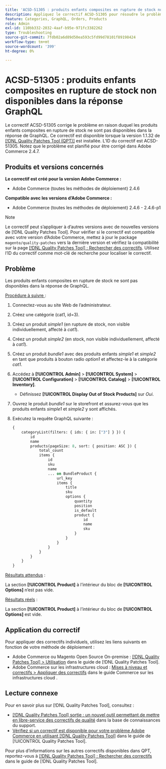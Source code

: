 ```yaml
---
title: 'ACSD-51305 : produits enfants composites en rupture de stock non disponibles dans la réponse GraphQL'
description: Appliquez le correctif ACSD-51305 pour résoudre le problème d’Adobe Commerce où les produits enfants composites en rupture de stock ne sont pas disponibles dans la réponse de GraphQL.
feature: Categories, GraphQL, Orders, Products
role: Admin
exl-id: 110bb332-2032-4aaf-b95e-971fc3382262
type: Troubleshooting
source-git-commit: 7fdb02a6d89d50ea593c5fd99d78101f89198424
workflow-type: tm+mt
source-wordcount: '399'
ht-degree: 0%

---
```


# ACSD-51305 : produits enfants composites en rupture de stock non disponibles dans la réponse GraphQL

Le correctif ACSD-51305 corrige le problème en raison duquel les produits enfants composites en rupture de stock ne sont pas disponibles dans la réponse de GraphQL. Ce correctif est disponible lorsque la version 1.1.32 de [[!DNL Quality Patches Tool (QPT)]](https://experienceleague.adobe.com/en/docs/commerce-operations/tools/quality-patches-tool/quality-patches-tool-to-self-serve-quality-patches) est installée. L’ID du correctif est ACSD-51305. Notez que le problème est planifié pour être corrigé dans Adobe Commerce 2.4.7.

## Produits et versions concernés

**Le correctif est créé pour la version Adobe Commerce :**

* Adobe Commerce (toutes les méthodes de déploiement) 2.4.6

**Compatible avec les versions d’Adobe Commerce :**

* Adobe Commerce (toutes les méthodes de déploiement) 2.4.6 - 2.4.6-p1

>[!NOTE]
>
>Le correctif peut s’appliquer à d’autres versions avec de nouvelles versions de [!DNL Quality Patches Tool]. Pour vérifier si le correctif est compatible avec votre version d’Adobe Commerce, mettez à jour le package `magento/quality-patches` vers la dernière version et vérifiez la compatibilité sur la page [[!DNL Quality Patches Tool] : Rechercher des correctifs](https://experienceleague.adobe.com/tools/commerce-quality-patches/index.html). Utilisez l’ID du correctif comme mot-clé de recherche pour localiser le correctif.

## Problème

Les produits enfants composites en rupture de stock ne sont pas disponibles dans la réponse de GraphQL.

<u>Procédure à suivre </u> :

1. Connectez-vous au site Web de l’administrateur.
1. Créez une catégorie (cat1, id=3).
1. Créez un produit *simple1* (en rupture de stock, non visible individuellement, affecté à *cat1*).
1. Créez un produit *simple2* (en stock, non visible individuellement, affecté à *cat1*).
1. Créez un produit *bundle1* avec des produits enfants *simple1* et *simple2* en tant que produits à bouton radio *option1* et affectez-le à la catégorie *cat1*.
1. Accédez à **[!UICONTROL Admin]** > **[!UICONTROL System]** > **[!UICONTROL Configuration]** > **[!UICONTROL Catalog]** > **[!UICONTROL Inventory]**.

   * Définissez **[!UICONTROL Display Out of Stock Products]** sur *Oui*.

1. Ouvrez le produit *bundle1* sur le storefront et assurez-vous que les produits enfants *simple1* et *simple2* y sont affichés.
1. Exécutez la requête GraphQL suivante :

   ```GraphQL
   {
       categoryList(filters: { ids: { in: ["3"] } }) {
           id
           name
           products(pageSize: 8, sort: { position: ASC }) {
               total_count
               items {
                   id
                   sku
                   name
                   ... on BundleProduct {
                       url_key
                       items {
                           title
                           sku
                           options {
                               quantity
                               position
                               is_default
                               product {
                                   id
                                   name
                                   sku
                               }
                           }
                       }
                   }
               }
           }
       }
   }
   ```

<u>Résultats attendus</u> :

La section **[!UICONTROL Product]** à l’intérieur du bloc de **[!UICONTROL Options]** n’est pas vide.

<u>Résultats réels</u> :

La section **[!UICONTROL Product]** à l’intérieur du bloc de **[!UICONTROL Options]** est vide.

## Application du correctif

Pour appliquer des correctifs individuels, utilisez les liens suivants en fonction de votre méthode de déploiement :

* Adobe Commerce ou Magento Open Source On-premise : [[!DNL Quality Patches Tool] > Utilisation](/help/tools/quality-patches-tool/usage.md) dans le guide de [!DNL Quality Patches Tool].
* Adobe Commerce sur les infrastructures cloud : [Mises à niveau et correctifs > Appliquer des correctifs](https://experienceleague.adobe.com/docs/commerce-cloud-service/user-guide/develop/upgrade/apply-patches.html) dans le guide Commerce sur les infrastructures cloud .

## Lecture connexe

Pour en savoir plus sur [!DNL Quality Patches Tool], consultez :

* [[!DNL Quality Patches Tool] sortie : un nouvel outil permettant de mettre en libre-service des correctifs de qualité](https://experienceleague.adobe.com/en/docs/commerce-operations/tools/quality-patches-tool/quality-patches-tool-to-self-serve-quality-patches) dans la base de connaissances du support.
* [Vérifiez si un correctif est disponible pour votre problème Adobe Commerce en utilisant [!DNL Quality Patches Tool]](/help/tools/quality-patches-tool/patches-available-in-qpt/check-patch-for-magento-issue-with-magento-quality-patches.md) dans le guide de [!UICONTROL Quality Patches Tool].


Pour plus d’informations sur les autres correctifs disponibles dans QPT, reportez-vous à [[!DNL Quality Patches Tool] : Rechercher des correctifs](https://experienceleague.adobe.com/tools/commerce-quality-patches/index.html) dans le guide de [!DNL Quality Patches Tool].
